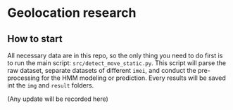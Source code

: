 # Geolocation research

## How to start
All necessary data are in this repo, so the only thing you need to do first is to run the main script: `src/detect_move_static.py`. This script will parse the raw dataset, separate datasets of different `imei`, and conduct the pre-processing for the HMM modeling or prediction. Every results will be saved int the `img` and `result` folders.

(Any update will be recorded here)